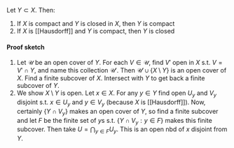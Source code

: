 Let $Y\subset X$. Then:
1. If $X$ is compact and $Y$ is closed in $X$, then $Y$ is compact
2. If $X$ is [[Hausdorff]] and $Y$ is compact, then $Y$ is closed
#### Proof sketch
1. Let $\mathcal U$ be an open cover of $Y$. 
   For each $V\in\mathcal U$, 
   find $V'$ open in $X$ s.t. $V=V'\cap Y$, 
   and name this collection $\mathcal U'$. 
   Then $\mathcal U'\cup \{X\setminus Y\}$ is an open cover of $X$. 
   Find a finite subcover of $X$. 
   Intersect with $Y$ to get back a finite subcover of $Y$.
2. We show $X\setminus Y$ is open. 
   Let $x\in X$. 
   For any $y\in Y$ find open $U_y$ and $V_y$ disjoint s.t. $x\in U_y$ and $y\in V_y$ 
   (because $X$ is [[Hausdorff]]). 
   Now, certainly $\{Y\cap V_y\}$ makes an open cover of $Y$, 
   so find a finite subcover and let $F$ be the finite set of $y$s 
   s.t. $\{Y\cap V_y:y\in F\}$ makes this finite subcover. 
   Then take $U=\bigcap_{y\in F}U_y$. 
   This is an open nbd of $x$ disjoint from $Y$. 